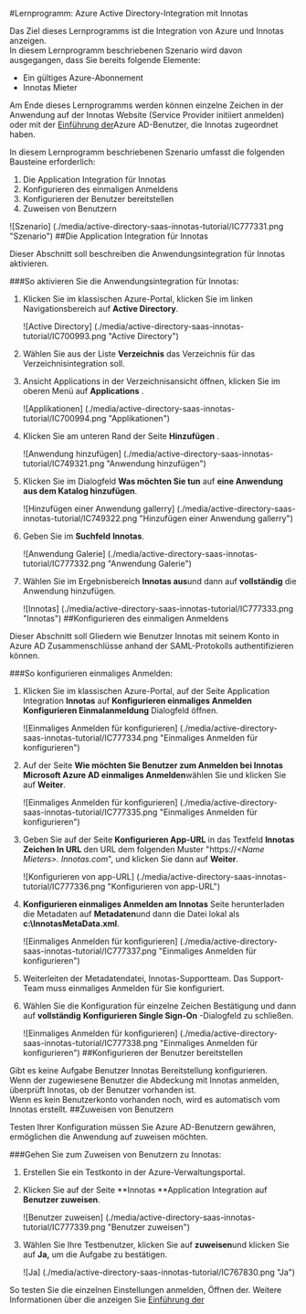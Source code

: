 <properties 
    pageTitle="Lernprogramm: Azure Active Directory-Integration mit Innotas | Microsoft Azure"
    description="Erfahren Sie, wie mit Innotas in Azure Active Directory-auf automatisierte Bereitstellung und mehr!" 
    services="active-directory" 
    authors="jeevansd"  
    documentationCenter="na" 
    manager="femila"/>
<tags 
    ms.service="active-directory" 
    ms.devlang="na" 
    ms.topic="article" 
    ms.tgt_pltfrm="na" 
    ms.workload="identity" 
    ms.date="09/29/2016" 
    ms.author="jeedes" />

#<a name="tutorial-azure-active-directory-integration-with-innotas"></a>Lernprogramm: Azure Active Directory-Integration mit Innotas
  
Das Ziel dieses Lernprogramms ist die Integration von Azure und Innotas anzeigen.  
In diesem Lernprogramm beschriebenen Szenario wird davon ausgegangen, dass Sie bereits folgende Elemente:

-   Ein gültiges Azure-Abonnement
-   Innotas Mieter
  
Am Ende dieses Lernprogramms werden können einzelne Zeichen in der Anwendung auf der Innotas Website (Service Provider initiiert anmelden) oder mit der [Einführung der](active-directory-saas-access-panel-introduction.md)Azure AD-Benutzer, die Innotas zugeordnet haben.
  
In diesem Lernprogramm beschriebenen Szenario umfasst die folgenden Bausteine erforderlich:

1.  Die Application Integration für Innotas
2.  Konfigurieren des einmaligen Anmeldens
3.  Konfigurieren der Benutzer bereitstellen
4.  Zuweisen von Benutzern

![Szenario] (./media/active-directory-saas-innotas-tutorial/IC777331.png "Szenario")
##<a name="enabling-the-application-integration-for-innotas"></a>Die Application Integration für Innotas
  
Dieser Abschnitt soll beschreiben die Anwendungsintegration für Innotas aktivieren.

###<a name="to-enable-the-application-integration-for-innotas-perform-the-following-steps"></a>So aktivieren Sie die Anwendungsintegration für Innotas:

1.  Klicken Sie im klassischen Azure-Portal, klicken Sie im linken Navigationsbereich auf **Active Directory**.

    ![Active Directory] (./media/active-directory-saas-innotas-tutorial/IC700993.png "Active Directory")

2.  Wählen Sie aus der Liste **Verzeichnis** das Verzeichnis für das Verzeichnisintegration soll.

3.  Ansicht Applications in der Verzeichnisansicht öffnen, klicken Sie im oberen Menü auf **Applications** .

    ![Applikationen] (./media/active-directory-saas-innotas-tutorial/IC700994.png "Applikationen")

4.  Klicken Sie am unteren Rand der Seite **Hinzufügen** .

    ![Anwendung hinzufügen] (./media/active-directory-saas-innotas-tutorial/IC749321.png "Anwendung hinzufügen")

5.  Klicken Sie im Dialogfeld **Was möchten Sie tun** auf **eine Anwendung aus dem Katalog hinzufügen**.

    ![Hinzufügen einer Anwendung gallerry] (./media/active-directory-saas-innotas-tutorial/IC749322.png "Hinzufügen einer Anwendung gallerry")

6.  Geben Sie im **Suchfeld** **Innotas**.

    ![Anwendung Galerie] (./media/active-directory-saas-innotas-tutorial/IC777332.png "Anwendung Galerie")

7.  Wählen Sie im Ergebnisbereich **Innotas aus**und dann auf **vollständig** die Anwendung hinzufügen.

    ![Innotas] (./media/active-directory-saas-innotas-tutorial/IC777333.png "Innotas")
##<a name="configuring-single-sign-on"></a>Konfigurieren des einmaligen Anmeldens
  
Dieser Abschnitt soll Gliedern wie Benutzer Innotas mit seinem Konto in Azure AD Zusammenschlüsse anhand der SAML-Protokolls authentifizieren können.

###<a name="to-configure-single-sign-on-perform-the-following-steps"></a>So konfigurieren einmaliges Anmelden:

1.  Klicken Sie im klassischen Azure-Portal, auf der Seite Application Integration **Innotas** auf **Konfigurieren einmaliges Anmelden** **Konfigurieren Einmalanmeldung** Dialogfeld öffnen.

    ![Einmaliges Anmelden für konfigurieren] (./media/active-directory-saas-innotas-tutorial/IC777334.png "Einmaliges Anmelden für konfigurieren")

2.  Auf der Seite **Wie möchten Sie Benutzer zum Anmelden bei Innotas** **Microsoft Azure AD einmaliges Anmelden**wählen Sie und klicken Sie auf **Weiter**.

    ![Einmaliges Anmelden für konfigurieren] (./media/active-directory-saas-innotas-tutorial/IC777335.png "Einmaliges Anmelden für konfigurieren")

3.  Geben Sie auf der Seite **Konfigurieren App-URL** in das Textfeld **Innotas Zeichen In URL** den URL dem folgenden Muster "https://*\<Name Mieters\>. Innotas.com*", und klicken Sie dann auf **Weiter**.

    ![Konfigurieren von app-URL] (./media/active-directory-saas-innotas-tutorial/IC777336.png "Konfigurieren von app-URL")

4.  **Konfigurieren einmaliges Anmelden am Innotas** Seite herunterladen die Metadaten auf **Metadaten**und dann die Datei lokal als **c:\\InnotasMetaData.xml**.

    ![Einmaliges Anmelden für konfigurieren] (./media/active-directory-saas-innotas-tutorial/IC777337.png "Einmaliges Anmelden für konfigurieren")

5.  Weiterleiten der Metadatendatei, Innotas-Supportteam. Das Support-Team muss einmaliges Anmelden für Sie konfiguriert.

6.  Wählen Sie die Konfiguration für einzelne Zeichen Bestätigung und dann auf **vollständig** **Konfigurieren Single Sign-On** -Dialogfeld zu schließen.

    ![Einmaliges Anmelden für konfigurieren] (./media/active-directory-saas-innotas-tutorial/IC777338.png "Einmaliges Anmelden für konfigurieren")
##<a name="configuring-user-provisioning"></a>Konfigurieren der Benutzer bereitstellen
  
Gibt es keine Aufgabe Benutzer Innotas Bereitstellung konfigurieren.  
Wenn der zugewiesene Benutzer die Abdeckung mit Innotas anmelden, überprüft Innotas, ob der Benutzer vorhanden ist.  
Wenn es kein Benutzerkonto vorhanden noch, wird es automatisch vom Innotas erstellt.
##<a name="assigning-users"></a>Zuweisen von Benutzern
  
Testen Ihrer Konfiguration müssen Sie Azure AD-Benutzern gewähren, ermöglichen die Anwendung auf zuweisen möchten.

###<a name="to-assign-users-to-innotas-perform-the-following-steps"></a>Gehen Sie zum Zuweisen von Benutzern zu Innotas:

1.  Erstellen Sie ein Testkonto in der Azure-Verwaltungsportal.

2.  Klicken Sie auf der Seite **Innotas **Application Integration auf **Benutzer zuweisen**.

    ![Benutzer zuweisen] (./media/active-directory-saas-innotas-tutorial/IC777339.png "Benutzer zuweisen")

3.  Wählen Sie Ihre Testbenutzer, klicken Sie auf **zuweisen**und klicken Sie auf **Ja,** um die Aufgabe zu bestätigen.

    ![Ja] (./media/active-directory-saas-innotas-tutorial/IC767830.png "Ja")
  
So testen Sie die einzelnen Einstellungen anmelden, Öffnen der. Weitere Informationen über die anzeigen Sie [Einführung der](active-directory-saas-access-panel-introduction.md)